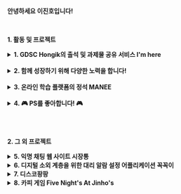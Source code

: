 
<b> 안녕하세요 이진호입니다! </b>

<br>

<b> 1. 활동 및 프로젝트 </b>

<details>
<summary> 
  <b> 1. GDSC Hongik의 출석 및 과제물 공유 서비스 I'm here </b> 
</summary>

<br> 

처음 동아리에서 학생들을 위한 강의를 계획할 때 30명의 인원을 예상했습니다. <br>
<b> 그러나 실제로는 140명의 신청자가 몰렸고, 동아리에서 발생한 수강생 출결 관리 문제를 직접 해결하기 위해 만든 서비스입니다. <br>
매 학기 수백명이 이용 중이며, 계속 발전시키고 있습니다. </b>


- 웹 사이트 : [I'm here 바로가기 - imhere.im](https://imhere.im) <br> 프론트엔드, 백엔드, 배포 모두를 담당했습니다. <br> 

- 리포지토리 : [I'm here server 레포지토리](https://github.com/binary-ho/imhere-server)


- <img src="https://img.shields.io/badge/springboot-6DB33F?style=for-the-badge&logo=springboot&logoColor=white"> <img src="https://img.shields.io/badge/java-007396?style=for-the-badge&logo=Java&logoColor=white"> <img src="https://img.shields.io/badge/postgresql-4169E1?style=for-the-badge&logo=postgresql&logoColor=white"> <img src="https://img.shields.io/badge/redis-DC382D?style=for-the-badge&logo=redis&logoColor=white">

  
- <img src="https://img.shields.io/badge/amazon ec2-FF9900?style=for-the-badge&logo=amazonec2&logoColor=black"> <img src="https://img.shields.io/badge/amazonrds-527FFF?style=for-the-badge&logo=amazonrds&logoColor=white"> <img src="https://img.shields.io/badge/amazon s3-569A31?style=for-the-badge&logo=amazons3&logoColor=white">

</details>

<br> 


<details>
<summary>  <b> 2. 함께 성장하기 위해 다양한 노력을 합니다! </b> </summary>

<br>

<b> 2.1 홍익대학교 DevTalk 발표 영상 </b>
- [<b>객체지향과 디미터 법칙</b>](https://www.youtube.com/watch?v=tdXd-f7QCnE)
- [<b>A Star Algorithm과 Theta Star Algorithm</b>](https://www.youtube.com/watch?v=eY1BTlvbCXA)

<br> 

<b> 2.2 GDSC Open Community 강사, 멘토링 활동 (23/03 ~ 23/06) </b>

![image](https://github.com/binary-ho/imhere-server/assets/71186266/8b7d3459-af4a-4c27-902f-8844757ae088)

홍익대학교의 선후배간 교류 증진과, 개발 지식의 공유의 장을 만들기 위해 GDSC Hongik에 첫 맴버로 참여했습니다 <br>
혼자 공부하는 것의 어려움을 잘 아는 만큼 GDSC Open Community는 학우분들을 위해 다양한 노력을 기울이고 있습니다. 

<br>

<b> 홍익대학교 컴퓨터 공학과 학생을 대상으로한 기초 웹 스터디를 강의했습니다. </b> <br>
140분이 신청주셨고, 어려운 기술을 재미있고 쉽게 알려주기 위해 다양한 노력을 기울였습니다. <br>

- [<b>기초 웹 스터디 강의 소개 페이지</b>](https://www.gdschongik.com/web-study/introduce) 
- [<b>수업과 실습 영상 유튜브</b>](https://www.youtube.com/watch?v=KpxVNBJ9UDw)
- [<b>질문 답변 공간</b>](https://dwaejinho.tistory.com/entry/GIT-GitThe-Information-Manager-from-Hell-%EA%B9%83%EA%B3%BC-%EA%B9%83%ED%97%88%EB%B8%8C)

<br>

- **입문자의 눈높이에 맞추기 위해 노력했습니다.**
입문자 시절의 어려움을 이해하고 있어, 그들의 눈높이에 맞추려 노력했습니다. 단순히 문법 사용에 초점을 두는 수업보다는, 원리를 쉽고 재미있게 설명하려 노력했습니다. <br>
쉽게 알려주기 위해 다양한 비유와 예시, 개발자 유머를 활용해 설명했습니다. 기술 도입의 배경과 스토리를 먼저 들려주며 흥미를 유도했습니다. <br> 어려운 주제는 강의 영상 및 추가 영상을 유튜브를 통해 제공하거나, pdf 자료 및 블로그 글을 직접 작성하여 제공했습니다. 실습 및 과제를 통해 이론을 넘어 코드와 가까워질 수 있는 기회를 마련했습니다. <br> 강의 및 실습, 과제 자료를 95% 이상 혼자 구성하고 제작했습니다. <br> <br>

<b> 2.3 기초 백엔드 스터디와 자바 심화 스터디의 공동 멘토를 맡았습니다. </b>
- [모던 자바인 액션 스터디 레포지토리](https://github.com/GDSC-Hongik/2023-2-OC-Java-Study)

<br>

<b> 2.4 다양한 단체 스터디에 참여했습니다. </b>
- [<b>GDSC Hongik Backend Team 스터디 레포지토리</b>](https://github.com/GDSC-Hongik/GDSC-1st-Backend-Study/tree/master/binary-ho)
- [<b>백기선 자바 라이브 스터디</b>](https://github.com/java-live-study/live-study/issues)
- [<b> 모던 자바인 액션 스터디 레포지토리 </b>](https://github.com/GDSC-Hongik/2023-2-OC-Java-Study)

<br>

<b> 2.5 페어 프로그래밍 멘토링 참여 </b>
페어 프로그래밍을 경험해 보았습니다. <br> 페어와 하루 종일 함께 개발하며, 많은 것을 배웠고, <Br> 멘토님들의 사려 깊은 피드백과 소통으로 함께 성장했습니다. 

- [멘토링 레포지토리](https://github.com/hongik-dev-mentoring)
- [페어 프로그래밍 레포지토리](https://github.com/hongik-dev-mentoring/java-lotto)

</details>

<br>


<details>
<summary> <b> 3. 온라인 학습 플랫폼의 정석 MANEE </b> </summary>

<Br> 

- 온라인 학습 플랫폼의 정석 MANEE입니다. [바로가기](https://maneestudy.com/) <br> 창업팀 manee에 풀스택으로 참여하여 다양한 기능 구현과 성능 개선을 경험했습니다. <br> <br>
- 결제, 랭킹 등 다양한 피처와 페이지를 개발했습니다. <br> 성능을 개선하기 위해 항상 고민하고 리팩토링했습니다. <br> <br>
- <b> 팀에서 기존에 사용 중인 이미지 URL을 다운받는 메서드 개선 <br> 100명 사진 로딩 평균 30.065초 → 평균 0.988 </b> <br> 
  관련 글 : [FaaS와 비동기 처리로 브라우저의 부담 줄여주기](https://dwaejinho.tistory.com/entry/backend-%ED%94%84%EB%A1%A0%ED%8A%B8%EC%97%90%EC%84%9C-%EC%8B%A4%ED%96%89%ED%95%98%EB%8A%94-%EB%A1%9C%EC%A7%81%EC%9D%84-%EB%B0%B1%EC%95%A4%EB%93%9C%EC%97%90%EC%84%9C-%EC%8B%A4%ED%96%89%ED%95%98%EA%B8%B0) <br> <br>
- 클래스형 컴포넌트에서 함수형 컴포넌트로 전환 <br> <br>
- [비효율적인 NoSQL firebase 쿼리](https://github.com/binary-ho/TIL-public/blob/main/Firebase/firebase%20%EC%BF%BC%EB%A6%AC%20%EB%B9%84%ED%9A%A8%EC%9C%A8%20%EA%B0%9C%EC%84%A0.md)

</details>

<br>

<details>
<summary> <b> 4. 🎮 PS를 좋아합니다! 🎮 </b> </summary>

<br>

<b> 알고리즘 관련 레포지토리 </b>

- [1. 알고리즘 자료구조 공부 정리 레포지토리](https://github.com/binary-ho/Algorithm-and-Data-Structure)
- [2. 자료구조 전공 수업 레포지토리](https://github.com/binary-ho/TIL-public/tree/main/3%ED%95%99%EB%85%84%202%ED%95%99%EA%B8%B0/Data%20Structure)
- [3. PS 코드 자동 저장 레포지토리 + 해설](https://github.com/binary-ho/BaekjoonRecord) <br> <br>
- BOJ tier <br>
[![solved.ac tier](http://mazassumnida.wtf/api/v2/generate_badge?boj=dfghcvb11)](https://solved.ac/profile/dfghcvb11)   <br> <br>
- 외부 활동 : Samsung dx winter S/W algorithm Course (2021/12 ~ 2022/2)

</details>




<br> <br>

<b> 2. 그 외 프로젝트 </b>

<details>
<summary>  <b> 5. 익명 채팅 웹 사이트 시장통 </b> </summary>

  <br>
  
- 익명 채팅 웹 사이트 [<U>시장통</U>](https://github.com/binary-ho/sijangtong-client)
- <img src="https://user-images.githubusercontent.com/71186266/188351720-62bc1226-6fdb-4dfb-b1bc-cb18eb22fea8.png" width=60%> 
- <img src="https://user-images.githubusercontent.com/71186266/188351715-0c549b79-097b-4370-8744-0a1748918abf.png" width=60%>
- <img src="https://user-images.githubusercontent.com/71186266/188512988-3083ed89-2f7d-4f01-94b1-4bad8fd14780.jpg" width=70%> 

- **[<U> 시장통 Server </U>](https://github.com/binary-ho/sijangtong-server)**: Spring STOMP + WebSocket로 구현.
- **[<U> 시장통 Client </U>](https://github.com/binary-ho/sijangtong-client)**: React로 구성 SockJS로 서버와 통신. 
- **배포**: AWS EC2에 두 프로젝트를 동시에 배포. 서버 프로젝트는 nohup으로, 클라이언트 프로젝트는 pm2로 배포중.
- **CI/CD**: Travis CI를 통해 프로젝트 push 발생시 자동으로 빌드함. 빌드한 jar 파일은 Amazone S3에 저장되고, Amazone Deploy에 배포 요청함. Amazone Deploy에서는 배포 요청시 S3에서 빌드 파일 가져와서 배포함.
- 시작 버튼을 누르면 익명 채팅방에 입장하게 됩니다. 자동으로 닉네임과 색상이 주어집니다. 
- 시작 버튼을 누를 시 모든 참여자는 같은 prefixes를 가지는 api를 구독합니다. 채팅을 입력하고 전송 버튼을 누를 시, 같은 prefixes를 구독하는 모든 참여자들에게 매세지를 전달합니다. 응용하면 다수의 방이나 개인간 채팅도 구현이 가능합니다.
- <img src="https://img.shields.io/badge/react-61DAFB?style=for-the-badge&logo=react&logoColor=white"> <img src="https://img.shields.io/badge/javascript-F7DF1E?style=for-the-badge&logo=javascript&logoColor=black"> /  <img src="https://img.shields.io/badge/springboot-6DB33F?style=for-the-badge&logo=springboot&logoColor=white"> <img src="https://img.shields.io/badge/java-007396?style=for-the-badge&logo=Java&logoColor=white"> / <img src="https://img.shields.io/badge/amazon ec2-FF9900?style=for-the-badge&logo=amazonec2&logoColor=black"> <img src="https://img.shields.io/badge/amazon s3-569A31?style=for-the-badge&logo=amazons3&logoColor=white"> <img src="https://img.shields.io/badge/travis ci-3EAAAF?style=for-the-badge&logo=travisci&logoColor=black">
</details>

<details>
<summary>  <b> 6. 디지털 소외 계층을 위한 대리 알람 설정 어플리케이션 꼭꼭이 </b> </summary>

- [<b> <U>꼭꼭이</U> </b>](https://github.com/binary-ho/KkokKkogi) (21/11/01 \~ 21/12/07)

- <img src="https://user-images.githubusercontent.com/71186266/157553114-00a5305b-dd24-4cc5-bdaf-b589dc869b97.png" width=40%>
- 복지사나 보호자를 위한 독거노인이나 장애 아동 대상 복약 알람 어플리케이션  
- 회원가입, 로그인, 회원 종류에 따라 다른 화면, 간편한 대리 알람 설정, 알람 확인, 실시간 채팅, 접속 확인 등 구현
- <img src="https://img.shields.io/badge/java-007396?style=for-the-badge&logo=java&logoColor=white"> <img src="https://img.shields.io/badge/androidstudio-3DDC84?style=for-the-badge&logo=androidstudio&logoColor=white"> <img src="https://img.shields.io/badge/firebase-FFCA28?style=for-the-badge&logo=firebase&logoColor=white">
</details>


<details>
<summary>  <b> 7. 디스코팡팡 </b> </summary>

- 쇼핑몰 DB 설계 프로젝트 [<U>디스코팡팡</U>](https://github.com/binary-ho/Discopangpang)

- <img src="https://user-images.githubusercontent.com/71186266/201459483-44a21461-4dc3-42ce-af6f-5150d10415d7.jpg" width=60%> 
- <img src="https://user-images.githubusercontent.com/71186266/201605825-20fe821b-0ee6-47a6-9399-f460a8400e67.png" width=60%>
- <img src="https://user-images.githubusercontent.com/71186266/201471625-d74eff09-d701-4634-8955-209f7c2384ce.png" width=40%> <img src="https://user-images.githubusercontent.com/71186266/201471626-1f902a00-a4c2-44d6-a35b-a662453a7c31.png" width=40%> 


- 쇼핑몰 쿠팡의 화면을 분석하여 DB를 비슷하게 설계해보는 프로젝트.
- 추측한 내용을 기반으로 관계 모델과 ER 다이어그램을 그려보고 Spring Entitiy까지 설계.
- 간단한 비즈니스 로직과, 클라이언트단 설계 예정. 

- <img src="https://img.shields.io/badge/springboot-6DB33F?style=for-the-badge&logo=springboot&logoColor=white"> <img src="https://img.shields.io/badge/MySQL-4479A1?style=for-the-badge&logo=MySQL&logoColor=white"> <img src="https://img.shields.io/badge/java-007396?style=for-the-badge&logo=Java&logoColor=white">
</details>

<details>
<summary> <b> 8. 카피 게임 Five Night's At Jinho's </b> </summary>

- <b> 카피 게임 [<U>Five Night's At Jinho's</U>](https://github.com/binary-ho/Five-Nights-at-Jinho-s) (20/10/18 \~ 20/11/25) </b>

  
- <img src="https://user-images.githubusercontent.com/71186266/157548182-4fa76d1f-b31b-4059-97a5-d0a077fcd1cd.png" width=60%>
- 유명 공포 게임 Five Night's At Freddy's의 카피 게임
- 코드를 찾아보지 않고, 다회의 플레이로 직접 비슷한 플레이 구현
- <img src="https://img.shields.io/badge/C Sharp-239120?style=for-the-badge&logo=c sharp&logoColor=white"> <img src="https://img.shields.io/badge/Unity 3D-181717?style=for-the-badge&logo=unity&logoColor=white">
</details>

<br/><br/>


<!--
맨날 찾는 아이콘 검색 사이트: https://simpleicons.org/

<p>
<img src="https://github-readme-stats.vercel.app/api/top-langs/?username=binary-ho&layout=compact&theme=cobalt"/>
</p>

**binary-ho/binary-ho** is a ✨ _special_ ✨ repository because its `README.md` (this file) appears on your GitHub profile.

Here are some ideas to get you started:

- 🔭 I’m currently working on ...
- 🌱 I’m currently learning ...
- 👯 I’m looking to collaborate on ...
- 🤔 I’m looking for help with ...
- 💬 Ask me about ...
- 📫 How to reach me: ...
- 😄 Pronouns: ...
- ⚡ Fun fact: ...
--->
